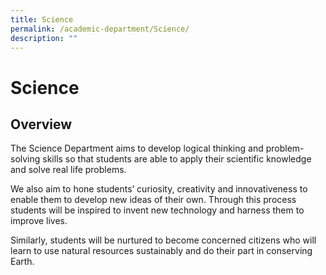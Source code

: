 ```yaml
---
title: Science
permalink: /academic-department/Science/
description: ""
---
```

Science
=======

Overview
--------

The Science Department aims to develop logical thinking and problem-solving skills so that students are able to apply their scientific knowledge and solve real life problems.  
  
We also aim to hone students’ curiosity, creativity and innovativeness to enable them to develop new ideas of their own. Through this process students will be inspired to invent new technology and harness them to improve lives.

Similarly, students will be nurtured to become concerned citizens who will learn to use natural resources sustainably and do their part in conserving Earth.